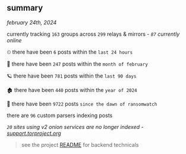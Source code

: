 
## summary
_february 24th, 2024_

currently tracking `163` groups across `299` relays & mirrors - _`87` currently online_

⏲ there have been `6` posts within the `last 24 hours`

🦈 there have been `247` posts within the `month of february`

🪐 there have been `781` posts within the `last 90 days`

🏚 there have been `440` posts within the `year of 2024`

🦕 there have been `9722` posts `since the dawn of ransomwatch`

there are `96` custom parsers indexing posts

_`20` sites using v2 onion services are no longer indexed - [support.torproject.org](https://support.torproject.org/onionservices/v2-deprecation/)_

> see the project [README](https://github.com/joshhighet/ransomwatch#ransomwatch--) for backend technicals

